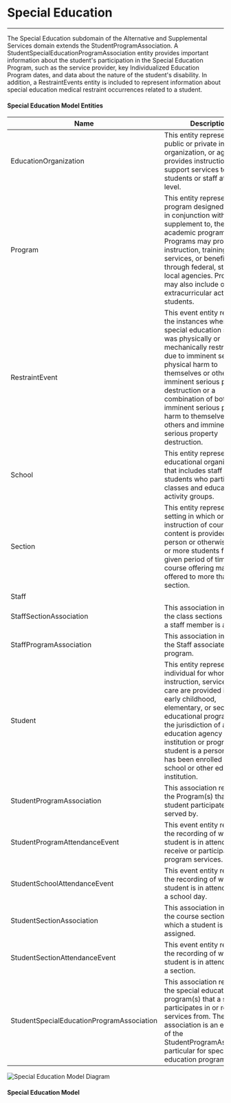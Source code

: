 # Special Education
---
The Special Education subdomain of the Alternative and Supplemental Services domain extends the StudentProgramAssociation. A StudentSpecialEducationProgramAssociation entity provides important information about the student's participation in the Special Education Program, such as the service provider, key Individualized Education Program dates, and data about the nature of the student's disability. In addition, a RestraintEvents entity is included to represent information about special education medical restraint occurrences related to a student.



#### Special Education Model Entities

| Name        | Description  |
|-----------------|------------------|
| EducationOrganization | This entity represents any public or private institution, organization, or agency that provides instructional or support services to students or staff at any level. |
| Program | This entity represents any program designed to work in conjunction with, or as a supplement to, the main academic program. Programs may provide instruction, training, services, or benefits through federal, state, or local agencies. Programs may also include organized extracurricular activities for students. |
| RestraintEvent | This event entity represents the instances where a special education student was physically or mechanically restrained due to imminent serious physical harm to themselves or others, imminent serious property destruction or a combination of both imminent serious physical harm to themselves or others and imminent serious property destruction. |
| School | This entity represents an educational organization that includes staff and students who participate in classes and educational activity groups. |
| Section | This entity represents a setting in which organized instruction of course content is provided, in-person or otherwise, to one or more students for a given period of time. A course offering may be offered to more than one section. |
| Staff |  |
| StaffSectionAssociation | This association indicates the class sections to which a staff member is assigned. |
| StaffProgramAssociation | This association indicates the Staff associated with a program. |
| Student | This entity represents an individual for whom instruction, services, and/or care are provided in an early childhood, elementary, or secondary educational program under the jurisdiction of a school, education agency or other institution or program. A student is a person who has been enrolled in a school or other educational institution. |
| StudentProgramAssociation | This association represents the Program(s) that a student participates in or is served by. |
| StudentProgramAttendanceEvent | This event entity represents the recording of whether a student is in attendance to receive or participate in program services. |
| StudentSchoolAttendanceEvent | This event entity represents the recording of whether a student is in attendance for a school day. |
| StudentSectionAssociation | This association indicates the course sections to which a student is assigned. |
| StudentSectionAttendanceEvent | This event entity represents the recording of whether a student is in attendance for a section. |
| StudentSpecialEducationProgramAssociation | This association represents the special education program(s) that a student participates in or receives services from. The association is an extension of the StudentProgramAssociation particular for special education programs. |


![Special Education Model Diagram](/path/to/domain-model.png)
#### Special Education Model  

